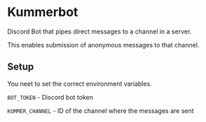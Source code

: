 # Kummerbot

Discord Bot that pipes direct messages to a channel in a server.

This enables submission of anonymous messages to that channel. 

## Setup

You neet to set the correct environment variables.

`BOT_TOKEN` - Discord bot token

`KUMMER_CHANNEL` - ID of the channel where the messages are sent